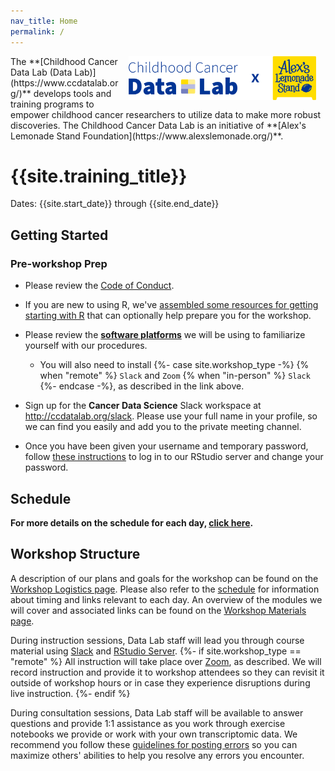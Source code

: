 ```yaml
---
nav_title: Home
permalink: /
---
```



<img style = "padding: 0px 15px; float: right;" img src = "workshop/screenshots/CCDL_2021_Logo-x-ALSF_RGB.png" width = "300">
The **[Childhood Cancer Data Lab (Data Lab)](https://www.ccdatalab.org/)** develops tools and training programs to empower childhood cancer researchers to utilize  data to make more robust discoveries.
The Childhood Cancer Data Lab is an initiative of **[Alex's Lemonade Stand Foundation](https://www.alexslemonade.org/)**.

# {{site.training_title}}

Dates: {{site.start_date}} through {{site.end_date}}

## Getting Started


### Pre-workshop Prep

* Please review the [Code of Conduct](../code-of-conduct.md).
* If you are new to using R, we've [assembled some resources for getting starting with R](../additional-resources/R-resources.md#pre-workshop-prep-for-r-programming) that can optionally help prepare you for the workshop.
* Please review the **[software platforms](../software-setup/software-setup-instructions.md)** we will be using to familiarize yourself with our procedures.
  * You will also need to install
{%- case site.workshop_type -%}
{% when "remote" %}
`Slack` and `Zoom`
{% when "in-person" %}
`Slack`
{%- endcase -%}, as described in the link above.

* Sign up for the **Cancer Data Science** Slack workspace at <http://ccdatalab.org/slack>. Please use your full name in your profile, so we can find you easily and add you to the private meeting channel.
* Once you have been given your username and temporary password, follow [these instructions](../software-setup/rstudio-login.md) to log in to our RStudio server and change your password.

## Schedule

<!-- Introduce general schedule here -->

**For more details on the schedule for each day, [click here](SCHEDULE.md).**

## Workshop Structure

A description of our plans and goals for the workshop can be found on the [Workshop Logistics page](workshop-logistics.md). Please also refer to the [schedule](SCHEDULE.md) for information about timing and links relevant to each day.
An overview of the modules we will cover and associated links can be found on the [Workshop Materials page](workshop-materials.md).

During instruction sessions, Data Lab staff will lead you through course material using [Slack](../software-setup/slack-procedures.md) and [RStudio Server](../software-setup/rstudio-login.md).
{%- if site.workshop_type == "remote" %}
All instruction will take place over [Zoom](../software-setup/zoom-procedures.md), as described.
We will record instruction and provide it to workshop attendees so they can revisit it outside of workshop hours or in case they experience disruptions during live instruction.
{%- endif %}

During consultation sessions, Data Lab staff will be available to answer questions and provide 1:1 assistance as you work through exercise notebooks we provide or work with your own transcriptomic data.
We recommend you follow these [guidelines for posting errors](posting-errors-guidelines.md) so you can maximize others' abilities to help you resolve any errors you encounter.
